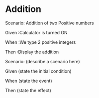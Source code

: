 # Addition

Scenario: Addition of two Positive numbers
  
  Given :Calculator is turned ON

  When  :We type 2 positive integers
  
  Then  :Display the addition

Scenario: (describe a scenario here)
  
  Given (state the initial condition)
  
  When (state the event)
  
  Then (state the effect)
